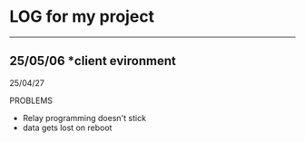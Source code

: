 # LOG for my project
---
25/05/06
*client evironment 
---
25/04/27

PROBLEMS

* Relay programming doesn't stick
* data gets lost on reboot
